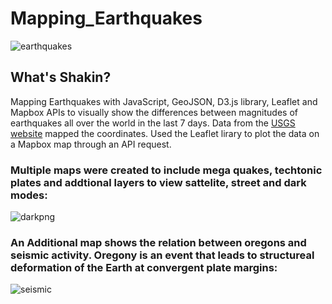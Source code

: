 # Mapping_Earthquakes
![earthquakes](https://user-images.githubusercontent.com/79612565/122623181-fc5ed800-d04f-11eb-97cd-c43b38177064.png)

## What's Shakin?
Mapping Earthquakes with JavaScript, GeoJSON, D3.js library, Leaflet and Mapbox APIs to visually show the differences between magnitudes of earthquakes all over the world in the last 7 days. Data from the [USGS website](https://earthquake.usgs.gov/earthquakes/feed/v1.0/geojson.php)  mapped the coordinates. Used the Leaflet lirary to plot the data on a Mapbox map through an API request.

### Multiple maps were created to include mega quakes, techtonic plates and addtional layers to view sattelite, street and dark modes:
![darkpng](https://user-images.githubusercontent.com/79612565/122623619-b4d94b80-d051-11eb-9c0d-e0f2f05652b5.png)

### An Additional map shows the relation between oregons and seismic activity. Oregony is an event that leads to structureal deformation of the Earth at convergent plate margins:
![seismic](https://user-images.githubusercontent.com/79612565/122623256-48118180-d050-11eb-8998-7e4c3a21db80.png)


